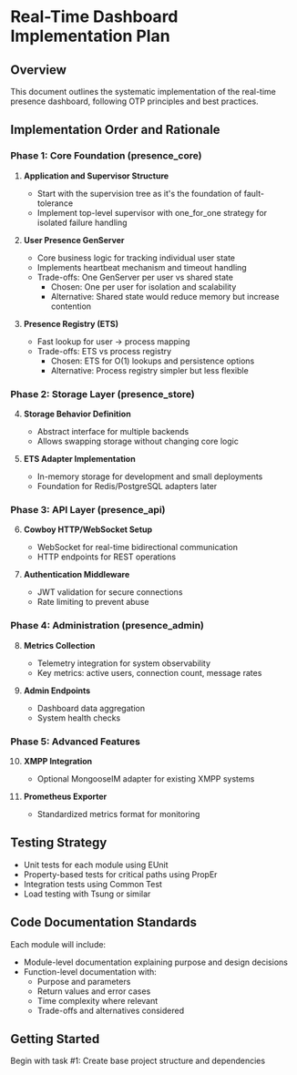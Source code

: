 # Real-Time Dashboard Implementation Plan

## Overview
This document outlines the systematic implementation of the real-time presence dashboard, following OTP principles and best practices.

## Implementation Order and Rationale

### Phase 1: Core Foundation (presence_core)
1. **Application and Supervisor Structure**
   - Start with the supervision tree as it's the foundation of fault-tolerance
   - Implement top-level supervisor with one_for_one strategy for isolated failure handling

2. **User Presence GenServer**
   - Core business logic for tracking individual user state
   - Implements heartbeat mechanism and timeout handling
   - Trade-offs: One GenServer per user vs shared state
     - Chosen: One per user for isolation and scalability
     - Alternative: Shared state would reduce memory but increase contention

3. **Presence Registry (ETS)**
   - Fast lookup for user -> process mapping
   - Trade-offs: ETS vs process registry
     - Chosen: ETS for O(1) lookups and persistence options
     - Alternative: Process registry simpler but less flexible

### Phase 2: Storage Layer (presence_store)
4. **Storage Behavior Definition**
   - Abstract interface for multiple backends
   - Allows swapping storage without changing core logic

5. **ETS Adapter Implementation**
   - In-memory storage for development and small deployments
   - Foundation for Redis/PostgreSQL adapters later

### Phase 3: API Layer (presence_api)
6. **Cowboy HTTP/WebSocket Setup**
   - WebSocket for real-time bidirectional communication
   - HTTP endpoints for REST operations

7. **Authentication Middleware**
   - JWT validation for secure connections
   - Rate limiting to prevent abuse

### Phase 4: Administration (presence_admin)
8. **Metrics Collection**
   - Telemetry integration for system observability
   - Key metrics: active users, connection count, message rates

9. **Admin Endpoints**
   - Dashboard data aggregation
   - System health checks

### Phase 5: Advanced Features
10. **XMPP Integration**
    - Optional MongooseIM adapter for existing XMPP systems

11. **Prometheus Exporter**
    - Standardized metrics format for monitoring

## Testing Strategy
- Unit tests for each module using EUnit
- Property-based tests for critical paths using PropEr
- Integration tests using Common Test
- Load testing with Tsung or similar

## Code Documentation Standards
Each module will include:
- Module-level documentation explaining purpose and design decisions
- Function-level documentation with:
  - Purpose and parameters
  - Return values and error cases
  - Time complexity where relevant
  - Trade-offs and alternatives considered

## Getting Started
Begin with task #1: Create base project structure and dependencies